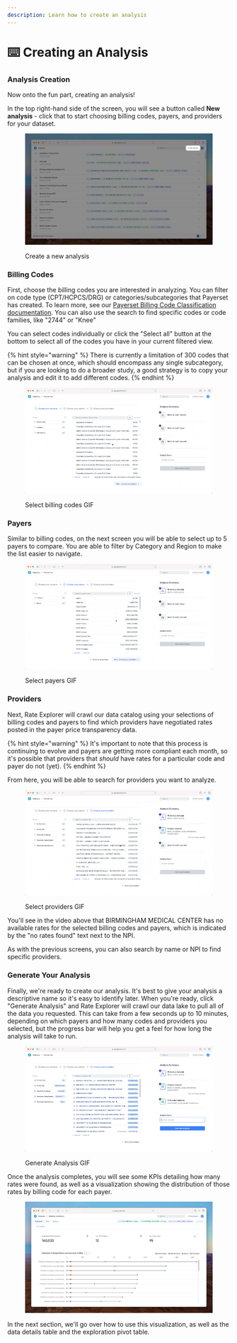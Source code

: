 ```yaml
---
description: Learn how to create an analysis
---
```


# ⌨️ Creating an Analysis

### Analysis Creation

Now onto the fun part, creating an analysis!

In the top right-hand side of the screen, you will see a button called **New analysis** - click that to start choosing billing codes, payers, and providers for your dataset.

<figure><img src="../../.gitbook/assets/CleanShot 2024-03-19 at 21.09.36@2x.png" alt=""><figcaption><p>Create a new analysis</p></figcaption></figure>

### Billing Codes

First, choose the billing codes you are interested in analyzing. You can filter on code type (CPT/HCPCS/DRG) or categories/subcategories that Payerset has created. To learn more, see our [Payerset Billing Code Classification documentation](../../datalake-documentation/payerset-billing-code-classification.md). You can also use the search to find specific codes or code families, like "2744" or "Knee"

You can select codes individually or click the "Select all" button at the bottom to select all of the codes you have in your current filtered view.

{% hint style="warning" %}
There is currently a limitation of 300 codes that can be chosen at once, which should encompass any single subcategory, but if you are looking to do a broader study, a good strategy is to copy your analysis and edit it to add different codes.
{% endhint %}

<figure><img src="../../.gitbook/assets/CleanShot 2024-03-19 at 21.12.36.gif" alt=""><figcaption><p>Select billing codes GIF</p></figcaption></figure>

### Payers

Similar to billing codes, on the next screen you will be able to select up to 5 payers to compare. You are able to filter by Category and Region to make the list easier to navigate.

<figure><img src="../../.gitbook/assets/CleanShot 2024-03-19 at 21.22.37.gif" alt=""><figcaption><p>Select payers GIF</p></figcaption></figure>

### Providers

Next, Rate Explorer will crawl our data catalog using your selections of billing codes and payers to find which providers have negotiated rates posted in the payer price transparency data.&#x20;

{% hint style="warning" %}
It's important to note that this process is continuing to evolve and payers are getting more compliant each month, so it's possible that providers that _should_ have rates for a particular code and payer do not (yet).
{% endhint %}

From here, you will be able to search for providers you want to analyze.

<figure><img src="../../.gitbook/assets/CleanShot 2024-03-19 at 21.30.14.gif" alt=""><figcaption><p>Select providers GIF</p></figcaption></figure>

You'll see in the video above that BIRMINGHAM MEDICAL CENTER has no available rates for the selected billing codes and payers, which is indicated by the "no rates found" text next to the NPI.

As with the previous screens, you can also search by name or NPI to find specific providers.

### Generate Your Analysis

Finally, we're ready to create our analysis. It's best to give your analysis a descriptive name so it's easy to identify later. When you're ready, click "Generate Analysis" and Rate Explorer will crawl our data lake to pull all of the data you requested. This can take from a few seconds up to 10 minutes, depending on which payers and how many codes and providers you selected, but the progress bar will help you get a feel for how long the analysis will take to run.

<figure><img src="../../.gitbook/assets/CleanShot 2024-03-19 at 21.41.03.gif" alt=""><figcaption><p>Generate Analysis GIF</p></figcaption></figure>

Once the analysis completes, you will see some KPIs detailing how many rates were found, as well as a visualization showing the distribution of those rates by billing code for each payer.

<figure><img src="../../.gitbook/assets/CleanShot 2024-03-19 at 21.42.27@2x.png" alt=""><figcaption></figcaption></figure>

In the next section, we'll go over how to use this visualization, as well as the data details table and the exploration pivot table.
